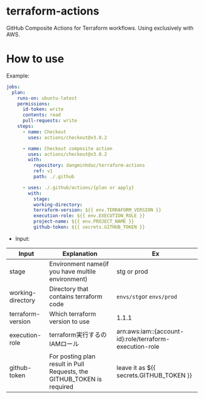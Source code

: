 # terraform-actions
GitHub Composite Actions for Terraform workflows.
Using exclusively with AWS.

# How to use

Example: 
```yaml
jobs:
  plan:
    runs-on: ubuntu-latest
    permissions:
      id-token: write
      contents: read
      pull-requests: write
    steps:
      - name: Checkout
        uses: actions/checkout@v3.0.2

      - name: Checkout composite action
        uses: actions/checkout@v3.0.2
        with:
          repository: dangminhduc/terraform-actions
          ref: v1
          path: ./.github

      - uses: ./.github/actions/{plan or apply}
        with:
          stage: 
          working-directory: 
          terraform-version: ${{ env.TERRAFORM_VERSION }}
          execution-role: ${{ env.EXECUTION_ROLE }}
          project-name: ${{ env.PROJECT_NAME }}
          github-token: ${{ secrets.GITHUB_TOKEN }}
```

* Input:

|Input|Explanation|Ex|
|---|---|---|
|stage|Environment name(if you have multile environment)|stg or prod|
|working-directory|Directory that contains terraform code|`envs/stg`or `envs/prod`|
|terraform-version|Which terraform version to use|1.1.1|
|execution-role|terraform実行するのIAMロール|arn:aws:iam::{account-id}:role/terraform-execution-role|
|github-token|For posting plan result in Pull Requests, the GITHUB_TOKEN is required|leave it as ${{ secrets.GITHUB_TOKEN }}|
